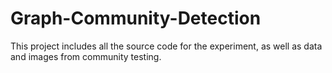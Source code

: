 # Graph-Community-Detection
This project includes all the source code for the experiment, as well as data and images from community testing.
